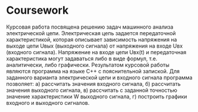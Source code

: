 # Coursework
Курсовая работа посвящена решению задач машинного анализа электрической цепи.
Электрическая цепь задается передаточной характеристикой, которая описывает зависимость напряжения на выходе цепи Uвых (выходного сигнала) от напряжения на входе Uвх (входного сигнала). Напряжение на входе цепи Uвх(t) и передаточная характеристика могут задаваться либо в виде формул, т.е. аналитически, либо графически.
Результатом курсовой работы являются программа на языке С++ с пояснительной запиской. Для заданного варианта электрической цепи и входного сигнала программа позволяет:
а) рассчитать значения входного сигнала,
б) рассчитать значения выходного сигнала,
в) рассчитать с заданной точностью значение характеристики W выходного сигнала,
г) построить графики входного и выходного сигналов.
